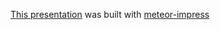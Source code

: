 
[This presentation](http://phillc-cd.meteor.com/) was built with [meteor-impress](https://github.com/phillc/meteor-impress)

